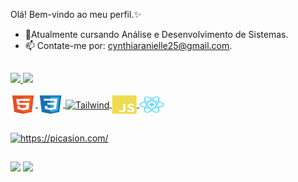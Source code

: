 Olá! Bem-vindo ao meu perfil.✨

- 🌸Atualmente cursando Análise e Desenvolvimento de Sistemas.  
- 📫 Contate-me por: cynthiaranielle25@gmail.com.


##

<div align="">
  <a href="">
  <img height="170em" src="https://github-readme-stats.vercel.app/api?username=Cynthia&show_icons=true&theme=rose&include_all_commits=true&count_private=true"/>
  <img height="170em" src="https://github-readme-stats.vercel.app/api/top-langs/?username=Cynthia&layout=compact&langs_count=7&theme=rose"/>
</div>


  
<div style="display: inline_block"><br>
  <img align="center" alt="HTML" height="30" width="40" src="https://raw.githubusercontent.com/devicons/devicon/master/icons/html5/html5-original.svg">
  <img align="center" alt="CSS" height="30" width="40" src="https://raw.githubusercontent.com/devicons/devicon/master/icons/css3/css3-original.svg">
  <img align="center" alt="Tailwind" height="30" width="40" src="https://cdn.jsdelivr.net/gh/devicons/devicon@latest/icons/tailwindcss/tailwindcss-original.svg">
  <img align="center" alt="Js" height="30" width="40" src="https://raw.githubusercontent.com/devicons/devicon/master/icons/javascript/javascript-plain.svg">
  <img align="center" alt="React" height="30" width="40" src="https://raw.githubusercontent.com/devicons/devicon/master/icons/react/react-original.svg">

   
  ##

  
</div> 
  <a href="https://picasion.com/"><img src="https://i.picasion.com/pic92/85a29b5019101495c7e7887324d786cc.gif" width="150" height="150" border="0" alt="https://picasion.com/" /></a><br /><a href="https://picasion.com/"></a>
        
  ##
 
<div> 
  <a href = "mailto:cynthiaranielle25@gmail.com"><img src="https://img.shields.io/badge/-Gmail-%23333?style=for-the-badge&logo=gmail&logoColor=white" target="_blank"></a>
  <a href="https://www.linkedin.com/in/cynthia-ranielle-17662a246/" target="_blank"><img src="https://img.shields.io/badge/-LinkedIn-%230077B5?style=for-the-badge&logo=linkedin&logoColor=white" target="_blank"></a> 
 
</div>





